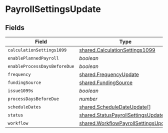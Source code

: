 # PayrollSettingsUpdate


## Fields

| Field                                                                                        | Type                                                                                         | Required                                                                                     | Description                                                                                  |
| -------------------------------------------------------------------------------------------- | -------------------------------------------------------------------------------------------- | -------------------------------------------------------------------------------------------- | -------------------------------------------------------------------------------------------- |
| `calculationSettings1099`                                                                    | [shared.CalculationSettings1099](../../models/shared/calculationsettings1099.md)             | :heavy_minus_sign:                                                                           | N/A                                                                                          |
| `enablePlannedPayroll`                                                                       | *boolean*                                                                                    | :heavy_minus_sign:                                                                           | N/A                                                                                          |
| `enableProcessDaysBeforeDue`                                                                 | *boolean*                                                                                    | :heavy_minus_sign:                                                                           | N/A                                                                                          |
| `frequency`                                                                                  | [shared.FrequencyUpdate](../../models/shared/frequencyupdate.md)                             | :heavy_minus_sign:                                                                           | N/A                                                                                          |
| `fundingSource`                                                                              | [shared.FundingSource](../../models/shared/fundingsource.md)                                 | :heavy_minus_sign:                                                                           | N/A                                                                                          |
| `issue1099s`                                                                                 | *boolean*                                                                                    | :heavy_minus_sign:                                                                           | N/A                                                                                          |
| `processDaysBeforeDue`                                                                       | *number*                                                                                     | :heavy_minus_sign:                                                                           | N/A                                                                                          |
| `scheduleDates`                                                                              | [shared.ScheduleDateUpdate](../../models/shared/scheduledateupdate.md)[]                     | :heavy_minus_sign:                                                                           | N/A                                                                                          |
| `status`                                                                                     | [shared.StatusPayrollSettingsUpdate](../../models/shared/statuspayrollsettingsupdate.md)     | :heavy_minus_sign:                                                                           | N/A                                                                                          |
| `workflow`                                                                                   | [shared.WorkflowPayrollSettingsUpdate](../../models/shared/workflowpayrollsettingsupdate.md) | :heavy_minus_sign:                                                                           | N/A                                                                                          |